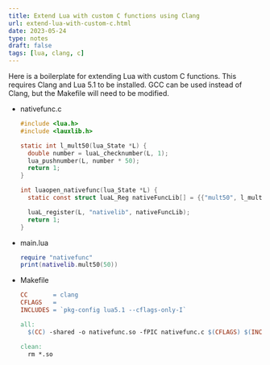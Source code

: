 ```yaml
---
title: Extend Lua with custom C functions using Clang
url: extend-lua-with-custom-c.html
date: 2023-05-24
type: notes
draft: false
tags: [lua, clang, c]
---
```


Here is a boilerplate for extending Lua with custom C functions. This requires
Clang and Lua 5.1 to be installed. GCC can be used instead of Clang, but the
Makefile will need to be modified.

- nativefunc.c

  ```c
  #include <lua.h>
  #include <lauxlib.h>

  static int l_mult50(lua_State *L) {
    double number = luaL_checknumber(L, 1);
    lua_pushnumber(L, number * 50);
    return 1;
  }

  int luaopen_nativefunc(lua_State *L) {
    static const struct luaL_Reg nativeFuncLib[] = {{"mult50", l_mult50}, {NULL, NULL}};

    luaL_register(L, "nativelib", nativeFuncLib);
    return 1;
  }
  ```

- main.lua

  ```lua
  require "nativefunc"
  print(nativelib.mult50(50))
  ```

- Makefile

  ```Makefile
  CC       = clang
  CFLAGS   =
  INCLUDES = `pkg-config lua5.1 --cflags-only-I`

  all:
    $(CC) -shared -o nativefunc.so -fPIC nativefunc.c $(CFLAGS) $(INCLUDES)

  clean:
    rm *.so
  ```
